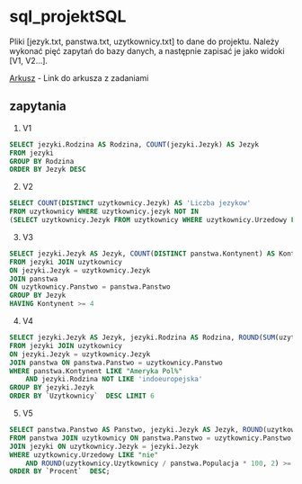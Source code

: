 # sql_projektSQL
Pliki [jezyk.txt, panstwa.txt, uzytkownicy.txt] to dane do projektu. Należy wykonać pięć zapytań do bazy danych, a następnie zapisać je jako widoki [V1, V2...].

[Arkusz](https://arkusze.pl/maturalne/informatyka-2020-czerwiec-matura-rozszerzona-2.pdf) - Link do arkusza z zadaniami

## zapytania

1. V1
```sql
SELECT jezyki.Rodzina AS Rodzina, COUNT(jezyki.Jezyk) AS Jezyk 
FROM jezyki 
GROUP BY Rodzina 
ORDER BY Jezyk DESC 
```

2. V2
```sql
SELECT COUNT(DISTINCT uzytkownicy.Jezyk) AS 'Liczba jezykow' 
FROM uzytkownicy WHERE uzytkownicy.jezyk NOT IN 
(SELECT uzytkownicy.Jezyk FROM uzytkownicy WHERE uzytkownicy.Urzedowy LIKE "tak") 
```

3. V3
```sql
SELECT jezyki.Jezyk AS Jezyk, COUNT(DISTINCT panstwa.Kontynent) AS Kontynent 
FROM jezyki JOIN uzytkownicy
ON jezyki.Jezyk = uzytkownicy.Jezyk
JOIN panstwa 
ON uzytkownicy.Panstwo = panstwa.Panstwo
GROUP BY Jezyk
HAVING Kontynent >= 4
```

4. V4
```sql
SELECT jezyki.Jezyk AS Jezyk, jezyki.Rodzina AS Rodzina, ROUND(SUM(uzytkownicy.Uzytkownicy), 1) AS Uzytkownicy
FROM jezyki JOIN uzytkownicy
ON jezyki.Jezyk = uzytkownicy.Jezyk
JOIN panstwa ON panstwa.Panstwo = uzytkownicy.Panstwo
WHERE panstwa.Kontynent LIKE "Ameryka Pol%" 
	AND jezyki.Rodzina NOT LIKE 'indoeuropejska'
GROUP BY jezyki.Jezyk  
ORDER BY `Uzytkownicy`  DESC LIMIT 6
```

5. V5
```sql
SELECT panstwa.Panstwo AS Panstwo, jezyki.Jezyk AS Jezyk, ROUND(uzytkownicy.Uzytkownicy / panstwa.Populacja * 100, 2) AS Procent
FROM panstwa JOIN uzytkownicy ON panstwa.Panstwo = uzytkownicy.Panstwo
JOIN jezyki ON uzytkownicy.Jezyk = jezyki.Jezyk
WHERE uzytkownicy.Urzedowy LIKE "nie" 
	AND ROUND(uzytkownicy.Uzytkownicy / panstwa.Populacja * 100, 2) >= 30
ORDER BY `Procent`  DESC;
```
